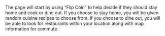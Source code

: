 The page will start by using “Flip Coin” to help decide if they should stay home and cook or dine out. If you choose to stay home, you will be given random cuisine recipes to choose from. If you choose to dine out, you will be able to look for restaurants within your location along with map information for commute.